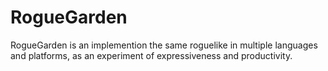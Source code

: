 RogueGarden
===========

RogueGarden is an implemention the same roguelike in multiple languages and platforms, as an experiment of expressiveness and productivity.
